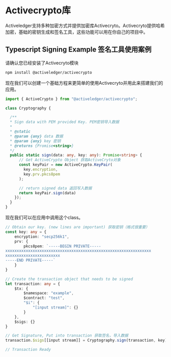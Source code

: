 # Activecrypto库

Activeledger支持多种加密方式并提供加密库Activecryto。Activecryto提供哈希加密，基础的密钥生成和签名工具，这些功能可以用在你自己的项目中。

## Typescript Signing Example 签名工具使用案例

请确认您已经安装了Activecryto模块

```bash
npm install @activeledger/activecrypto
```

现在我们可以创建一个基础方程来更简单的使用Activecryto并用此来搭建我们的应用。

```typescript
import { ActiveCrypto } from "@activeledger/activecrypto";

class Cryptography {

  /**
  * Sign data with PEM provided Key. PEM密钥导入数据
  *
  * @static
  * @param {any} data 数据
  * @param {any} key 密钥
  * @returns {Promise<string>}
  */
  public static sign(data: any, key: any): Promise<string> {
      // Get ActiveCrypto Object 获取ActiveCryto对象
      const keyPair = new ActiveCrypto.KeyPair(
        key.encryption,
        key.prv.pkcs8pem
      );

      // return signed data 返回写入数据
      return keyPair.sign(data)
    });
  }
}
```

现在我们可以在应用中调用这个class。

```typescript
// Obtain our key. (new lines are important) 获取密钥（格式很重要）
const key: any = {
    encryption: "secp256k1",
    prv: {
        pkcs8pem: `-----BEGIN PRIVATE-----
xxxxxxxxxxxxxxxxxxxxxxxxxxxxxxxxxxxxxxxxxxxxxxxxxxxxxxxxxxxxxxxx
xxxxxxxxxxxxxxxxxxxxxxxx
-----END PRIVATE-----`
    }
}

// Create the transaction object that needs to be signed 
let transaction: any = {
    $tx: {
    	$namespace: "example",
    	$contract: "test",
    	"$i": {
        	"[input stream]": {}
    	}
    },
    $sigs: {}
}

// Get Signature, Put into transaction 获取签名，导入数据
transaction.$sigs[[input stream]] = Cryptography.sign(transaction, key);

// Transaction Ready
```
